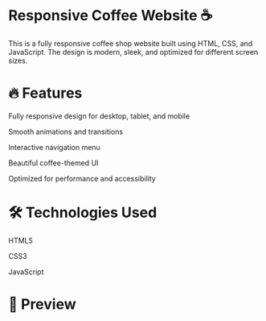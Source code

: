 # Responsive Coffee Website ☕
This is a fully responsive coffee shop website built using HTML, CSS, and JavaScript. The design is modern, sleek, and optimized for different screen sizes.

# 🔥 Features
Fully responsive design for desktop, tablet, and mobile

Smooth animations and transitions

Interactive navigation menu

Beautiful coffee-themed UI

Optimized for performance and accessibility

# 🛠️ Technologies Used
HTML5

CSS3

JavaScript

# 📸 Preview
